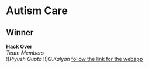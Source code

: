 # Autism Care <br>
## Winner <br>
**Hack Over** <br>
*Team Members* <br>
!)*Piyush Gupta*
!!)*G.Kalyan*
[follow the link for the webapp](https://autism12.herokuapp.com/index.html)
